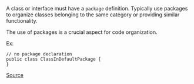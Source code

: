 A class or interface must have a `package` definition.
Typically use packages to organize classes belonging to the same category or providing similar functionality.

The use of packages is a crucial aspect for code organization.

Ex:

```
// no package declaration
public class ClassInDefaultPackage {
}
```

[Source](http://pmd.sourceforge.net/pmd-5.3.2/pmd-java/rules/java/naming.html#NoPackage)
